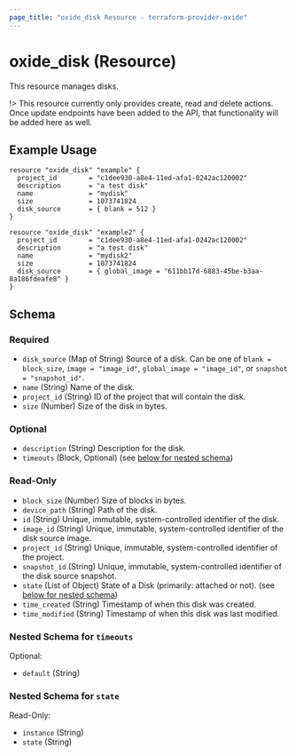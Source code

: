 ```yaml
---
page_title: "oxide_disk Resource - terraform-provider-oxide"
---
```


# oxide_disk (Resource)

This resource manages disks.

!> This resource currently only provides create, read and delete actions. Once update endpoints have been added to the API, that functionality will be added here as well.

## Example Usage

```hcl
resource "oxide_disk" "example" {
  project_id        = "c1dee930-a8e4-11ed-afa1-0242ac120002"
  description       = "a test disk"
  name              = "mydisk"
  size              = 1073741824
  disk_source       = { blank = 512 }
}

resource "oxide_disk" "example2" {
  project_id        = "c1dee930-a8e4-11ed-afa1-0242ac120002"
  description       = "a test disk"
  name              = "mydisk2"
  size              = 1073741824
  disk_source       = { global_image = "611bb17d-6883-45be-b3aa-8a186fdeafe8" }
}
```

## Schema

### Required

- `disk_source` (Map of String) Source of a disk. Can be one of `blank = block_size`, `image = "image_id"`, `global_image = "image_id"`, or `snapshot = "snapshot_id"`.
- `name` (String) Name of the disk.
- `project_id` (String) ID of the project that will contain the disk.
- `size` (Number) Size of the disk in bytes.

### Optional

- `description` (String) Description for the disk.
- `timeouts` (Block, Optional) (see [below for nested schema](#nestedblock--timeouts))

### Read-Only

- `block_size` (Number) Size of blocks in bytes.
- `device_path` (String) Path of the disk.
- `id` (String) Unique, immutable, system-controlled identifier of the disk.
- `image_id` (String) Unique, immutable, system-controlled identifier of the disk source image.
- `project_id` (String) Unique, immutable, system-controlled identifier of the project.
- `snapshot_id` (String) Unique, immutable, system-controlled identifier of the disk source snapshot.
- `state` (List of Object) State of a Disk (primarily: attached or not). (see [below for nested schema](#nestedatt--state))
- `time_created` (String) Timestamp of when this disk was created.
- `time_modified` (String) Timestamp of when this disk was last modified.

<a id="nestedblock--timeouts"></a>

### Nested Schema for `timeouts`

Optional:

- `default` (String)

<a id="nestedatt--state"></a>

### Nested Schema for `state`

Read-Only:

- `instance` (String)
- `state` (String)
